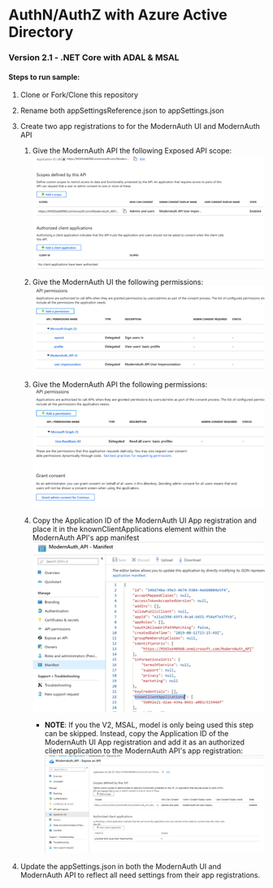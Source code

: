 # AuthN/AuthZ with Azure Active Directory

### Version 2.1 - .NET Core with ADAL & MSAL

#### Steps to run sample:

1. Clone or Fork/Clone this repository
2. Rename both appSettingsReference.json to appSettings.json
3. Create two app registrations to for the ModernAuth UI and ModernAuth API
    1. Give the ModernAuth API the following Exposed API scope:
        ![ExposeModernAuthAPI](/images/ExposeModernAuthAPI.PNG)

    2. Give the ModernAuth UI the following permissions:
        ![ModernAuthUIPermissions](/images/ModernAuthUIPermissions.PNG)

    3. Give the ModernAuth API the following permissions:
        ![ModernAuthAPIPermissions](/images/ModernAuthAPIPermissions.PNG)

    4. Copy the Application ID of the ModernAuth UI App registration and place it in the knownClientApplications element        within the ModernAuth API's app manifest
        ![KnownClientApplicationsAppManifest](/images/KnownClientApplicationsAppManifest.PNG)
        - **NOTE**: If you the V2, MSAL, model is only being used this step can be skipped. Instead, copy the Application ID of the ModernAuth UI App registration and add it as an authorized client application to the ModernAuth API's app registration:
        ![AuthorizedClientApplication](/images/AuthorizedClientApplication.PNG)

4. Update the appSettings.json in both the ModernAuth UI and ModernAuth API to reflect all need settings from their app registrations.
